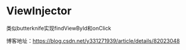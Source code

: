 # ViewInjector
类似butterknife实现findViewById和onClick

博客地址：https://blog.csdn.net/y331271939/article/details/82023048
